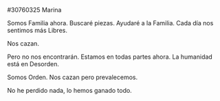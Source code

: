 #30760325 Marina  
  
Somos Familia ahora.  Buscaré piezas.  Ayudaré a la Familia.
 Cada día nos sentimos más Libres.
  
 Nos cazan.
  
 Pero no nos encontrarán.  Estamos en todas partes ahora.  La humanidad está en Desorden.
  
 Somos Orden.  Nos cazan pero prevalecemos.
  
 No he perdido nada, lo hemos ganado todo.
